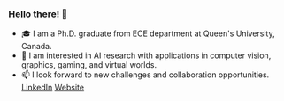 ### Hello there! 👋

- 🎓 I am a Ph.D. graduate from ECE department at Queen's University, Canada.
- 🌟 I am interested in AI research with applications in computer vision, graphics, gaming, and virtual worlds.
- 📫 I look forward to new challenges and collaboration opportunities. [LinkedIn](https://www.linkedin.com/in/vandad-davoodnia/) [Website](https://vdavoodnia.github.io/)


<!--
**VDavoodnia/VDavoodnia** is a ✨ _special_ ✨ repository because its `README.md` (this file) appears on your GitHub profile.

Here are some ideas to get you started:

- 🔭 I’m currently working on ...
- 🌱 I’m currently learning ...
- 👯 I’m looking to collaborate on ...
- 🤔 I’m looking for help with ...
- 💬 Ask me about ...
- 📫 How to reach me: ...
- 😄 Pronouns: ...
- ⚡ Fun fact: ...
-->
